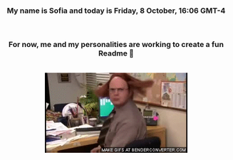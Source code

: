 


<div align="center">
<h3 >My name is Sofia and today is Friday, 8 October, 16:06 GMT-4</h3><br>
<h3 >For now, me and my personalities are working to create a fun Readme 👋
</h3><br>
<img src='img/dwight.gif' alt='working...'/>
</div>
